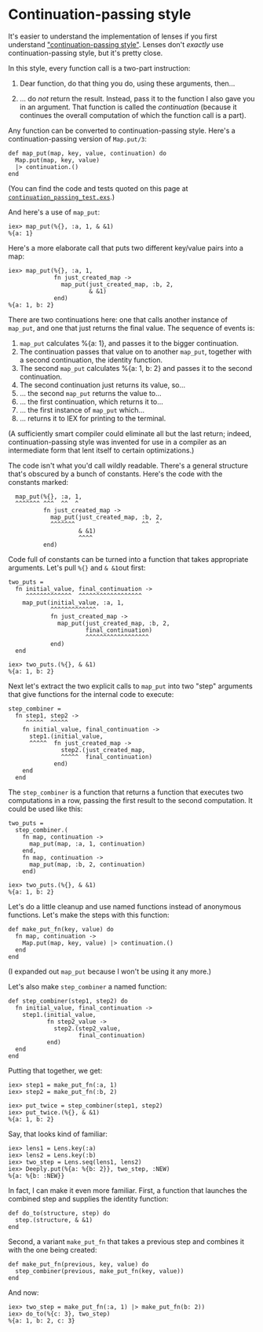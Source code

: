 # Continuation-passing style

It's easier to understand the implementation of lenses if you first
understand
["continuation-passing style"](https://en.wikipedia.org/wiki/Continuation-passing_style). Lenses
don't *exactly* use continuation-passing style, but it's pretty close.

In this style, every function call is a two-part instruction:

1. Dear function, do that thing you do, using these arguments, then...

2. ... do *not* return the result. Instead, pass it to the function I
   also gave you in an argument. That function is called the
   *continuation* (because it continues the overall computation of
   which the function call is a part).

Any function can be converted to continuation-passing style. Here's a
continuation-passing version of `Map.put/3`:

    def map_put(map, key, value, continuation) do
      Map.put(map, key, value)
      |> continuation.()
    end
    
(You can find the code and tests quoted on this page at
[`continuation_passing_test.exs`](../test/mostly_words/tutorial/continuation_passing_test.exs).)
    
And here's a use of `map_put`:

    iex> map_put(%{}, :a, 1, & &1)
    %{a: 1}
    
Here's a more elaborate call that puts two
different key/value pairs into a map:

    iex> map_put(%{}, :a, 1,
                 fn just_created_map ->
                   map_put(just_created_map, :b, 2,
                           & &1)
                 end)
    %{a: 1, b: 2}

There are two continuations here: one that calls another instance of
`map_put`, and one that just returns the final value. The sequence of events is:

1. `map_put` calculates %{a: 1}, and passes it to the bigger continuation.
2. The continuation passes that value on to another `map_put`,
   together with a second continuation, the identity function.
3. The second `map_put` calculates %{a: 1, b: 2} and passes it to the second continuation.
4. The second continuation just returns its value, so...
5. ... the second `map_put` returns the value to...
6. ... the first continuation, which returns it to...
7. ... the first instance of `map_put` which...
8. ... returns it to IEX for printing to the terminal.

(A sufficiently smart compiler could eliminate all but the last
return; indeed, continuation-passing style was invented for use in a
compiler as an intermediate form that lent itself to certain
optimizations.)

The code isn't what you'd call wildly readable. There's a general structure that's obscured by a bunch of constants. Here's the code with the constants marked:

      map_put(%{}, :a, 1,
      ^^^^^^^ ^^^  ^^  ^
              fn just_created_map ->
                map_put(just_created_map, :b, 2,
                ^^^^^^^                   ^^  ^
                        & &1)
                        ^^^^
              end)

Code full of constants can be turned into a function that takes appropriate arguments. Let's pull `%{}` and `& &1`out first:

    two_puts =
      fn initial_value, final_continuation ->
         ^^^^^^^^^^^^^  ^^^^^^^^^^^^^^^^^^
        map_put(initial_value, :a, 1,
                ^^^^^^^^^^^^^
                fn just_created_map ->
                  map_put(just_created_map, :b, 2,
                          final_continuation)
                          ^^^^^^^^^^^^^^^^^^
                end)
      end

    iex> two_puts.(%{}, & &1)
    %{a: 1, b: 2}

Next let's extract the two explicit calls to `map_put` into two "step"
arguments that give functions for the internal code to execute:

    step_combiner =
      fn step1, step2 ->
         ^^^^^  ^^^^^
        fn initial_value, final_continuation ->
          step1.(initial_value,
          ^^^^^  fn just_created_map ->
                   step2.(just_created_map,
                   ^^^^^  final_continuation)
                 end)
        end
      end

The `step_combiner` is a function that returns a function that
executes two computations in a row, passing the first result to the
second computation. It could be used like this:

    two_puts =
      step_combiner.(
        fn map, continuation ->
          map_put(map, :a, 1, continuation)
        end,
        fn map, continuation ->
          map_put(map, :b, 2, continuation)
        end)

    iex> two_puts.(%{}, & &1)
    %{a: 1, b: 2}


Let's do a little cleanup and use named functions instead of anonymous functions. Let's make the steps with this function:


    def make_put_fn(key, value) do
      fn map, continuation ->
        Map.put(map, key, value) |> continuation.()
      end
    end

(I expanded out `map_put` because I won't be using it any more.)

Let's also make `step_combiner` a named function:

    def step_combiner(step1, step2) do
      fn initial_value, final_continuation ->
        step1.(initial_value,
               fn step2_value ->
                 step2.(step2_value,
                        final_continuation)
               end)
      end
    end

Putting that together, we get:

    iex> step1 = make_put_fn(:a, 1)
    iex> step2 = make_put_fn(:b, 2)

    iex> put_twice = step_combiner(step1, step2)
    iex> put_twice.(%{}, & &1)
    %{a: 1, b: 2}

Say, that looks kind of familiar:

    iex> lens1 = Lens.key(:a)
    iex> lens2 = Lens.key(:b)
    iex> two_step = Lens.seq(lens1, lens2)
    iex> Deeply.put(%{a: %{b: 2}}, two_step, :NEW)
    %{a: %{b: :NEW}}

In fact, I can make it even more familiar. First, a function that
launches the combined step and supplies the identity function:

    def do_to(structure, step) do
      step.(structure, & &1)
    end

Second, a variant `make_put_fn` that takes a previous step and combines it with the one being created:

    def make_put_fn(previous, key, value) do
      step_combiner(previous, make_put_fn(key, value))
    end

And now:

    iex> two_step = make_put_fn(:a, 1) |> make_put_fn(b: 2))
    iex> do_to(%{c: 3}, two_step)
    %{a: 1, b: 2, c: 3}

